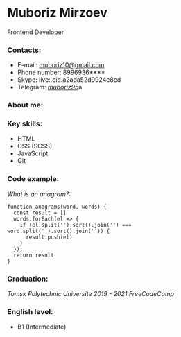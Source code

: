 
# Muboriz Mirzoev
Frontend Developer

### Contacts:

- E-mail:  muboriz10@gmail.com
- Phone number:  8996936****
- Skype:  live:.cid.a2ada52d9924c8ed 
- Telegram:  [_muboriz95_](https://t.me/muboriz95)a

### About me:


### Key skills:

-  HTML
-  CSS (SCSS)
-  JavaScript
-  Git

### Code example: 
_What is an anagram?:_

```
function anagrams(word, words) {
  const result = []
  words.forEach(el => {
    if (el.split('').sort().join('') === word.split('').sort().join('')) {
      result.push(el)
    }
  });
  return result
}
```

### Graduation:

_Tomsk Polytechnic Universite 2019 - 2021_ 
_FreeCodeCamp_ 

### English level:

* B1 (Intermediate)